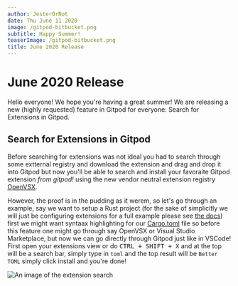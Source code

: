 ```yaml
---
author: JesterOrNot
date: Thu June 11 2020
image: /gitpod-bitbucket.png
subtitle: Happy Summer!
teaserImage: /gitpod-bitbucket.png
title: June 2020 Release
---
```


# June 2020 Release

Hello everyone! We hope you're having a great summer! We are releasing a new (highly requested) feature in Gitpod for everyone: Search for Extensions in Gitpod.

## Search for Extensions in Gitpod

Before searching for extensions was not ideal you had to search through some extternal registry and download the extension and drag and drop it into Gitpod but now you'll be able to search and install your favoraite Gitpod extension *from gitpod!* using the new vendor neutral extension registry [OpenVSX](https://open-vsx.org/).

However, the proof is in the pudding as it werem, so let's go through an example, say we want to setup a Rust project (for the sake of simplicitly we will just be configuring extensions for a full example please see [the docs](https://www.gitpod.io/docs/languages/rust/)) first we might want syntaax highlighting for our [Cargo.toml](https://doc.rust-lang.org/cargo/reference/manifest.html) file so before this feature one might go through say OpenVSX or Visual Studio Marketplace, but now we can go directly through Gitpod just like in VSCode! First open your extensions view or do <kbd>CTRL + SHIFT + X</kbd> and at the top will be a search bar, simply type in `toml` and the top result will be `Better TOML` simply click install and you're done!

![An image of the extension search](/ext-search.png)
